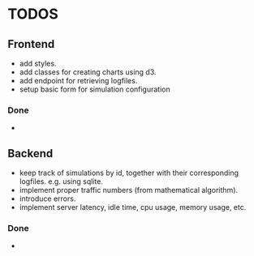 # TODOS

## Frontend
 -  add styles.
 -  add classes for creating charts using d3.
 -  add endpoint for retrieving logfiles.
 -  setup basic form for simulation configuration
 
### Done
 -

## Backend
 -  keep track of simulations by id, together with their corresponding logfiles.
    e.g. using sqlite.
 -  implement proper traffic numbers (from mathematical algorithm).
 -  introduce errors.
 -  implement server latency, idle time, cpu usage, memory usage, etc.

### Done
 - 
